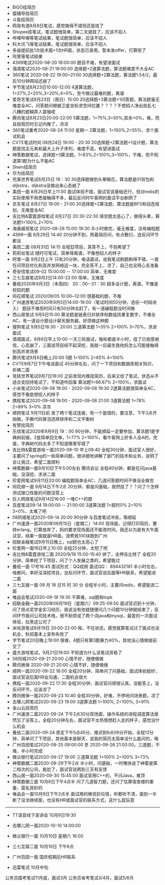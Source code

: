 * BIGO挂简历  
* 猿辅导挂简历  
* 斗鱼挂简历  
* 网易有道8月8日笔试，感觉做得不错但还是挂了  
* Shopee挂笔试，笔试题很简单，第二天就挂了，应该不招人  
* 哔哩哔哩等笔试结果，笔试题很简单，应该不招人   
* 科大讯飞等笔试结果，笔试题很简单，应该不招人   
* 多益提前批1次技术面+1次HR面，状态已录用，暂未发offer，打算拒了  
* 阿里等笔试结果  
* 4399笔试2020-08-20 19:00:00  题目不难，有望进面试  
* 滴滴笔试2020-08-21 19:00:00  选择题+2道算法题，算法题难度不大全AC  
* 360笔试 2020-08-22 19:00~21:00  30选择题+2算法题，算法题1.54/2，最后10分钟网站还崩了  
* 字节笔试8月23日10:00-12:00  4道算法题，1=27%,2=20%,3=20%,4=0%，至今做过最难的题，离谱  
* 爱奇艺笔试8月23日（周日）15:00  20选择题+3算法题+1问答题，算法题毫无难度全AC，问答题问根据卫星坐标求空间位置？？？？不想招人净出些乱七八糟的题糊弄人耍猴呢   
* 腾讯笔试8月23日20:00-22:00 5算法题，1=75%,3=50%,其余=0%，难，而且投简历时忘记内推了，凉凉  
* 360笔试重考2020-08-24 11:00 星期一  2算法题，1=100%,2=55%，求个面试机会  
* CVTE笔试时间 08月24日 19:00 - 20:30   20选择题+2算法题+1设计题，算法题是找主元素和最大上升子序列，难度不高，有望进面试  
* 神策数据笔试，选择题+3算法题，1=83%,2=100%,3=100%，不难，但不知道第1题为什么不能AC   
* Shein挂简历   
* 华为挂简历  
* 完美世界笔试8月25日 19：30  30选择题做到头晕眼花，算法题是01背包和dijkstra，dijkstra没做出来心态崩了   
* 美团一面 8月26日早上11:00  面试体验不错，面试官说基础还行，但对redis的实际使用不熟悉接触得不多，最后反问时牛客网的面试平台断网了       
* 京东笔试  8月27日 19:00 - 21:00 30选择题+2算法题，算法题是BFS和动态规划，无难度全AC   
* 吉比特&雷霆游戏笔试 8月27日  20:30-22:30   填空题太恶心了，做得头晕，算法题1=100%,2=70%     
* 海康威视笔试 2020-08-28 15:00-19:30  半小时做完，毫无难度，没有编程题    
* 4399一面 8月29日 14:40   20分钟不到，照着简历问，有点敷衍，连反问环节都没    
* 美团二面 08月31日 14:15   全程怼项目，真答不上，不抱希望了   
* 莉莉丝笔试 随时可笔试，简单得离谱，不像想招人的样子   
* 阿里一面 9月2日上午  只有20分钟，电话面试，说我笔试刷题刷得不错，一直在问项目优化和高并发网络这一块，完全答不上，凉了，自己也没用心去准备   
* 奇安信笔试09-02 15:00:00 -- 17:00:00  简单，无难度   
* 三七互娱笔试9月2日14:00-22:00   简单，无难度    
* 叠纸2020年9月3日（本周四） 20：00--21：30   超多设计题，离谱，不像是校招的题    
* 同花顺笔试 2020/09/05 10:00~12:00  很基础的题，不难    
* 广州速游笔试2020年9月5日14:00-19:00（笔试时间50分钟，选任一时段进入）  题目不难但时间只有50分钟太赶了，有一道编程题没时间做    
* 西山居笔试 9月5日15:00   算法题是链表归并排序和数组找重复数字，不难全AC，有一道设计题设计聊天服务器，好烦做这种题     
* 搜狗笔试 9月5日18:30 - 20:00  三道算法题 1=55%  2=100%   3=70%，求进面试    
* 滴滴面试，9月6日早上10:00  一天三轮面试，每轮都是半小时，挂了已收感谢信，心态崩了，三面说项目经不起深挖，我就一应届生我他妈怎么可能接触得到高并发场景   
* 腾讯笔试9月6日晚上20:00      5题 1=100% 2=65% 4=100%    
* CVTE9月7日下午电话面试  45分钟左右，问了一下项目和数据库相关知识，祈祷二面     
* 竞技世界笔试9月7日19:00   之前发现内推挂简历，后来又给了笔试，状态从不适合变回待笔试了，不知道咋回事 算法题1=66.67% 2=100%，求面试    
* 小米笔试2020-09-08 18:00 - 2020-09-08 19:30  2道算法题很简单全AC，感觉不像是想招人的样子   
* 携程笔试2020-09-08 19:00 - 2020-09-08 21:00  3道算法题 1=78%  2=89%  3=0%  凉凉   
* 顺网笔试 9月11日前  发了两个笔试连接，有一个是错的，要注意，下午3点开始做，手撕代码冒泡选择排序和二叉平衡树
* 有赞挂简历
* 乐信笔试2020年9月9日 19：00  90分钟，不能顺延一定要参加，算法题1是字典树前缀，2是简单回文串，1=77%  2=100%，看牛客网上好多人全A的，完蛋，字典树代码太多了不知道哪里写错了
* 吉比特&雷霆游戏一面2020-09-10 早上09:40  全程30分钟，面试官人很好，主要问了spring的一些简单问题，很详细地讲解了部门的技术和业务，说明了会让我过，希望二面顺利
* 神策数据一面9月10日下午5:00左右 腾讯会议  全程40分钟，都是在问java基础，没深挖，求进二面
* 珍爱网笔试9月11日20:00 编程题简单全AC，几道问答题时间不够没全做完
* 同花顺一面 9月14日下午2点 20分钟，都是问基础，居然挂了？？问了个怎样测试接口性能的问题没答上
* 巨人网络笔试9月14日16:00 一堆C++的题
* 百度笔试09-14 19:00:00 -- 21:00:00 3道算法题 1=超时0% 2=10% 3=0%，太难了吧
* 58同城笔试2020-09-14 20:00 90分钟 与百度笔试冲突，等顺延
* 广州速游一面2020年09月15日（星期二）14:00 现场面，记得打印简历，要转erlang，打算放弃了，妈的要求现场面还不能改时间，我还以为是有大牛面试官，结果一面就是HR面，浪费我100块跑到广州
* 招联金融笔试9月15日晚上，sql题也太恶心了
* 珍爱网一面16日早上10:00 全程25分钟，太短了吧
* 吉比特&雷霆游戏二面 2020/9/16 15:00-15:40 拼了，全押吉比特了 全程20分钟，简单挖了下项目，问了个人发展之类的，希望能过
* 叠纸一面 17号16:45 面试形式：QQ视频 面试QQ： 894432161 半小时左右，啥都问，幸好没深挖项目，没反问环节，面试官说后面等HR联系，希望能进二面
* 三七互娱一面 09 月 18 日15 时 30 分 全程半小时，主要问redis，希望能进二面
* 唯品会笔试2020-09-18 19:30 不算难，sql题和topk
* 招联金融一面2020年09月19日（星期六）09:25-09:50 面试官迟到十分钟，问了绩点奖学金实习经历，我说没有他就随便问几个问题10分钟就结束了，反问环节我问公司技术栈，很不耐烦说了两个词java和mysql，最差的一次面试体验，拉黑这公司了
* 米哈游笔试9月19日 20:00-22:00 唉，不在状态，感觉就算笔试过了面试也没机会，秋招基本上宣布失败了
* 字节笔试20日晚上19:00 很难，4题只有第3题暴力40%，其他没心情做提前交了
* 盛大游戏笔试，9月21日19:00 不知道为什么没笔试资格了
* 58同城2020-09-21 20:00 心情不好，随便做做
* 腾讯微保	2020-09-21 20:00 心情不好，随便做做
* 顺网一面2020-09-22 16:00 全程20分钟，简单问了问基础，面试体验挺好，面试官说后面HR会沟通，二面机会很大
* 携程一面2020-09-22 17:30 全程30分钟，面试官问得很认真，没能答上，没反问环节，应该凉了
* 腾讯微保一面2020-09-23 10:40 全程30分钟，好难，不停地问场景题，凉了
* 去哪儿网笔试2020-09-23 19:00   3道算法题 1=100%, 2=100%, 3=91%
* 金山云挂简历
* 广州速游二面2020-09-24 下午2点30分现场面，操作系统的进程调度算法居然忘了没答上，全程20分钟左右，面试官不太热情想赶人走的样子，感觉没什么机会
* 叠纸二面2020-09-24 原定下午5点45分，推迟到6点06分开始，全程12分钟，简单问了下项目，其他基本是聊天，说我的简历太简单没什么能问的，唉
* 广州百田笔试2020-09-25 09:00:00 至 2020-09-26 21:00:00，三道题，不难，半小时完成
* 微众银行笔试2020-09-27 19:00 三道算法题 1=100%  2=100%  3=73%
* 神策数据二面2020-09-29下午2点 半小时，问基础，一时嘴快说了神策是第二档次的公司，尴尬了，面试官说两到三天有反馈
* 西山居一面2020-09-30 15:45:00 面试官用C++的，不问Java，难顶
* 神策数据三面 10月8日下午4点半 问了几道智力题，还问了估算宿舍楼的重量，莫名其妙的
* 唯品会一面10月9日下午2点半 面试用的微信巨垃圾，听都听不清，面到一半断了没法继续面，也没有HR或面试官的联系方式，这什么屁玩意
--------------------------------------------------  
* TT语音线下宣讲会 10月9日19:30
* 去哪儿网一面2020-10-10 14:00:00
* 微众银行一面 10月10日 星期六 16:00
* 三七互娱二面 10月10日 下午6点

* 广州百田一面 国庆假期后HR联系
* 迅雷笔试 10月中旬


公务员国考笔试11月底，面试3月
公务员省考笔试3/4月，面试5/6月

